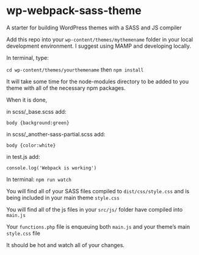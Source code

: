 # wp-webpack-sass-theme

A starter for building WordPress themes with a SASS and JS compiler

Add this repo into your `wp-content/themes/mythemename` folder in your local development environment. I suggest using MAMP and developing locally.

In terminal, type:

`cd wp-content/themes/yourthemename` then `npm install`

It will take some time for the node-modules directory to be added to you theme with all of the necessary npm packages.

When it is done,

in scss/_base.scss add:

`body {background:green}`

in scss/_another-sass-partial.scss add:

`body {color:white}`

in test.js add:

`console.log('Webpack is working')`

In terminal: `npm run watch`

You will find all of your SASS files compiled to `dist/css/style.css` and is being included in your main theme `style.css`

You will find all of the js files in your `src/js/` folder have compiled into `main.js`

Your `functions.php` file is enqueuing both `main.js` and your theme’s main `style.css` file

It should be hot and watch all of your changes.
